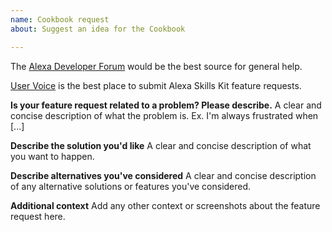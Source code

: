 ```yaml
---
name: Cookbook request
about: Suggest an idea for the Cookbook

---
```


The [Alexa Developer Forum](https://forums.developer.amazon.com/spaces/23/Alexa+Skills+Kit.html) would be the best source for general help.

[User Voice](https://alexa.uservoice.com) is the best place to submit Alexa Skills Kit feature requests.

**Is your feature request related to a problem? Please describe.**
A clear and concise description of what the problem is. Ex. I'm always frustrated when [...]

**Describe the solution you'd like**
A clear and concise description of what you want to happen.

**Describe alternatives you've considered**
A clear and concise description of any alternative solutions or features you've considered.

**Additional context**
Add any other context or screenshots about the feature request here.